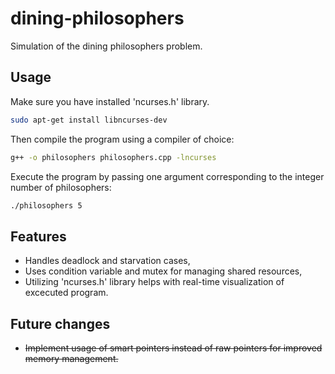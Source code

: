 # dining-philosophers
Simulation of the dining philosophers problem.
## Usage
Make sure you have installed 'ncurses.h' library. 
```bash
sudo apt-get install libncurses-dev
```
Then compile the program using a compiler of choice:
```bash
g++ -o philosophers philosophers.cpp -lncurses
```
Execute the program by passing one argument corresponding to the integer number of philosophers:
```bash
./philosophers 5
```
## Features
- Handles deadlock and starvation cases,
- Uses condition variable and mutex for managing shared resources,
- Utilizing 'ncurses.h' library helps with real-time visualization of excecuted program.
## Future changes
- ~~Implement usage of smart pointers instead of raw pointers for improved memory management.~~


